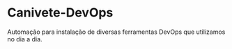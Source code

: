 # Canivete-DevOps
Automação para instalação de diversas ferramentas DevOps que utilizamos no dia a dia.
